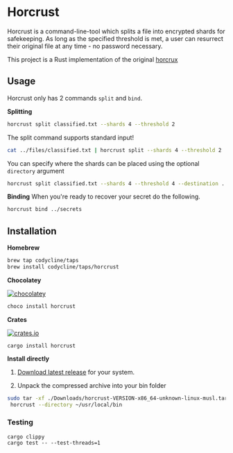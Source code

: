 # Horcrust
Horcrust is a command-line-tool which splits a file into encrypted shards for safekeeping. As long as the specified threshold is met, a user can resurrect their original file at any time - no password necessary.

This project is a Rust implementation of the original [horcrux](https://github.com/jesseduffield/horcrux) 


## Usage
Horcrust only has 2 commands `split` and `bind`.

**Splitting**

```sh
horcrust split classified.txt --shards 4 --threshold 2
```

The split command supports standard input!

```sh
cat ../files/classified.txt | horcrust split --shards 4 --threshold 2
```

You can specify where the shards can be placed using the optional `directory` argument 

```sh
horcrust split classified.txt --shards 4 --threshold 4 --destination ../../documents/stash
```

**Binding**
When you're ready to recover your secret do the following.
```sh
horcrust bind ../secrets
```


## Installation 

**Homebrew**

```sh
brew tap codycline/taps
brew install codycline/taps/horcrust
```

**Chocolatey**

[![chocolatey](https://img.shields.io/chocolatey/v/horcrust)](https://community.chocolatey.org/packages/horcrust)

```ps
choco install horcrust
```

**Crates**

[![crates.io](https://img.shields.io/crates/v/horcrust)](https://crates.io/crates/horcrust)

```
cargo install horcrust
```

**Install directly**

1. [Download latest release](https://github.com/CodyCline/horcrux-rs/releases/latest) for your system.

2. Unpack the compressed archive into your bin folder

```sh
sudo tar -xf ./Downloads/horcrust-VERSION-x86_64-unknown-linux-musl.tar.gz
 horcrust --directory ~/usr/local/bin
```


### Testing 

```
cargo clippy
cargo test -- --test-threads=1
```